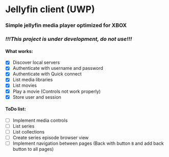 # Jellyfin client (UWP)
### Simple jellyfin media player optimized for XBOX

### ***!!!This project is under development, do not use!!!***

#### What works:
- [x] Discover local servers
- [x] Authenticate with username and password
- [x] Authenticate with Quick connect
- [x] List media libraries
- [x] List movies
- [x] Play a movie (Controls not work properly)
- [x] Store user and session
#### ToDo list:
- [ ] Implement media controls
- [ ] List series
- [ ] List collections
- [ ] Create series episode browser view
- [ ] Implement navigation between pages (Back with button `B` and add back button to all pages)
